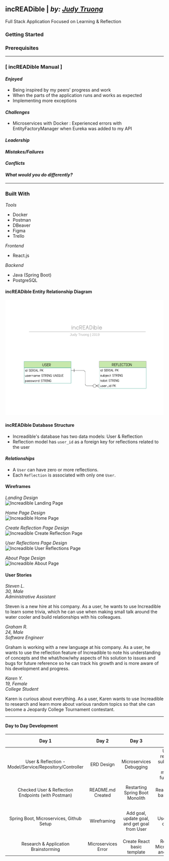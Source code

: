 ## incREADible | _by: <a href="https://https://github.com/judycodes">Judy Truong</a>_
Full Stack Application Focused on Learning & Reflection

### Getting Started

### Prerequisites

---

### [ incREADible Manual ]

#### _Enjoyed_
- Being inspired by my peers' progress and work
- When the parts of the application runs and works as expected
- Implementing more exceptions

#### _Challenges_
- Microservices with Docker : Experienced errors with EntityFactoryManager when Eureka was added to my API

#### _Leadership_

#### _Mistakes/Failures_

#### _Conflicts_

#### _What would you do differently?_

---

### Built With
_Tools_
- Docker
- Postman
- DBeaver
- Figma
- Trello

_Frontend_
- React.js

_Backend_
- Java (Spring Boot)
- PostgreSQL

#### incREADible Entity Relationship Diagram
<img alt = "increadible ERD" src = "increadible_ERD.png" />

#### incREADible Database Structure
- Increadible's database has two data models: User & Reflection
- Reflection model has `user_id` as a foreign key for reflections related to the user

#### _Relationships_
- A `User` can have zero or more reflections.
- Each `Reflection` is associated with only one `User`.

#### Wireframes
_Landing Design_ <br/>
   <img alt = "Increadible Landing Page" src=""/>

_Home Page Design_ <br/>
   <img alt = "Increadible Home Page" src=""/>

_Create Reflection Page Design_ <br/>
   <img alt = "Increadible Create Reflection Page" src=""/>

_User Reflections Page Design_ <br/>
   <img alt = "Increadible User Reflections Page" src=""/>      

_About Page Design_ <br/>
   <img alt = "Increadible About Page" src=""/>

#### User Stories

*Steven L.*<br/>
_30, Male_<br/>
_Administrative Assistant_

Steven is a new hire at his company. As a user, he wants to use Increadible to learn some trivia, which he can use when making small talk around the water cooler and build relationships with his colleagues.

*Graham R.*<br/>
_24, Male_<br/>
_Software Engineer_

Graham is working with a new language at his company.
As a user, he wants to use the reflection feature of Increadible to note his understanding of concepts and the what/how/why aspects of his solution to issues and bugs for future reference so he can track his growth and is more aware of his development and progress.

*Karen Y.*<br/>
_19, Female_<br/>
_College Student_

Karen is curious about everything. As a user, Karen wants to use Increadible to research and learn more about various random topics so that she can become a Jeopardy College Tournament contestant.

---

#### Day to Day Development
|                          Day 1                          |        Day 2        |                     Day 3                     |                          Day 4                          |                  Day 5                 |                     Day 6                     |                Day 7                | Day 8 |
|:-------------------------------------------------------:|:-------------------:|:---------------------------------------------:|:-------------------------------------------------------:|:--------------------------------------:|:---------------------------------------------:|:-----------------------------------:|:-----:|
| User & Reflection - Model/Service/Repository/Controller | ERD Design          | Microservices Debugging                       | Update reflection subject and tidbit methods functional | Navbar minor styling                   | Microservices and Docker basic setup          | Wikipedia Search Functional         |       |
| Checked User & Reflection Endpoints (with Postman)      | README.md Created   | Restarting Spring Boot Monolith               | React Routing basic setup                               | Icon and logo added                    | Search and Result Components created          | Microservices Configured and Tested |       |
| Spring Boot, Microservices, Github Setup                | Wireframing         | Add goal, update goal, and get goal from User | User stories created                                    | Setup AWS EC2 instance and S3 storage  | Wikipedia Random Search and Search Form Setup | Login and Signup components toggle  |       |
| Research & Application Brainstorming                    | Microservices Error | Create React basic template                   | Research Microservices and Docker                       | Landing page setup                     |                                               | Signup functional                   |       |